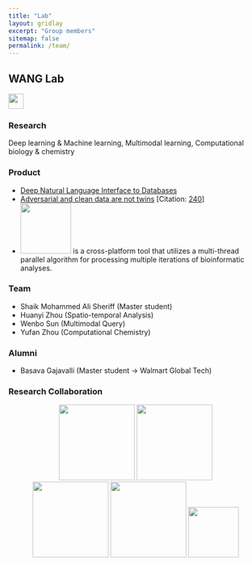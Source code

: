 ```yaml
---
title: "Lab"
layout: gridlay
excerpt: "Group members"
sitemap: false
permalink: /team/
---
```


## WANG Lab

<a href="https://scholar.google.com/citations?user=YPVtn-UAAAAJ&hl=en">
        <img src="{{ site.url }}{{ site.baseurl }}/images/gscholar.png" style="width: 30px">
</a>


### Research

Deep learning & Machine learning, Multimodal learning, Computational biology & chemistry


### Product

- [Deep Natural Language Interface to Databases](https://wenlu-w.github.io/project/2021/01/01/NLIDB.html)
- [Adversarial and clean data are not twins](https://arxiv.org/abs/1704.04960) [Citation: [240](https://scholar.google.com/scholar?oi=bibs&hl=en&cites=8444569704600302435)]
- <a href="https://github.com/hzz0024/EasyParallel"> <img src="{{ site.url }}{{ site.baseurl }}/images/easyparallel.png" style="width: 100px; border: none"></a> is a cross-platform tool that utilizes a multi-thread parallel algorithm for processing multiple iterations of bioinformatic analyses. 



### Team

- Shaik Mohammed Ali Sheriff (Master student)
- Huanyi Zhou (Spatio-temporal Analysis) 
- Wenbo Sun (Multimodal Query)
- Yufan Zhou (Computational Chemistry) 


### Alumni

- Basava Gajavalli (Master student -> Walmart Global Tech)


### Research Collaboration

<center><figure class="fifth">
  <img src="{{ site.url }}{{ site.baseurl }}/images/wework.png" style="width: 150px">
  <img src="{{ site.url }}{{ site.baseurl }}/images/microsoft.png" style="width: 150px">
  <img src="{{ site.url }}{{ site.baseurl }}/images/instacart.png" style="width: 150px">
  <img src="{{ site.url }}{{ site.baseurl }}/images/biogen.jpeg" style="width: 150px">
  <img src="{{ site.url }}{{ site.baseurl }}/images/cornell.png" style="width: 100px">
</figure></center>

